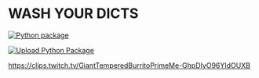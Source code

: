# WASH YOUR DICTS

[![Python package](https://github.com/Hacksore/wash/actions/workflows/python-package.yml/badge.svg)](https://github.com/Hacksore/wash/actions/workflows/python-package.yml)

[![Upload Python Package](https://github.com/Hacksore/wash/actions/workflows/python-publish.yml/badge.svg)](https://github.com/Hacksore/wash/actions/workflows/python-publish.yml)

https://clips.twitch.tv/GiantTemperedBurritoPrimeMe-GhpDIyO96YIdOUXB

